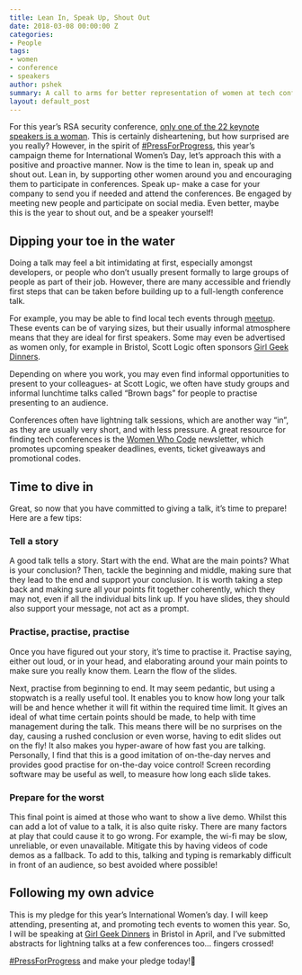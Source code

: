```yaml
---
title: Lean In, Speak Up, Shout Out
date: 2018-03-08 00:00:00 Z
categories:
- People
tags:
- women
- conference
- speakers
author: pshek
summary: A call to arms for better representation of women at tech conferences, followed by some practical tips for first-time speakers.
layout: default_post
---
```


For this year’s RSA security conference, [only one of the 22 keynote speakers is a woman](https://www.theregister.co.uk/2018/03/07/oursa_women_in_infosec_conference/). This is certainly disheartening, but how surprised are you really? However, in the spirit of [#PressForProgress](https://www.internationalwomensday.com/PressforProgress), this year’s campaign theme for International Women’s Day, let’s approach this with a positive and proactive manner. Now is the time to lean in, speak up and shout out. Lean in, by supporting other women around you and encouraging them to participate in conferences. Speak up- make a case for your company to send you if needed and attend the conferences. Be engaged by meeting new people and participate on social media. Even better, maybe this is the year to shout out, and be a speaker yourself!

## Dipping your toe in the water
Doing a talk may feel a bit intimidating at first, especially amongst developers, or people who don’t usually present formally to large groups of people as part of their job. However, there are many accessible and friendly first steps that can be taken before building up to a full-length conference talk.

For example, you may be able to find local tech events through [meetup](https://www.meetup.com/). These events can be of varying sizes, but their usually informal atmosphere means that they are ideal for first speakers. Some may even be advertised as women only, for example in Bristol, Scott Logic often sponsors [Girl Geek Dinners](http://bristol.girlgeekdinners.com/).

Depending on where you work, you may even find informal opportunities to present to your colleagues- at Scott Logic, we often have study groups and informal lunchtime talks called “Brown bags” for people to practise presenting to an audience.

Conferences often have lightning talk sessions, which are another way “in”, as they are usually very short, and with less pressure. A great resource for finding tech conferences is the [Women Who Code](https://www.womenwhocode.com) newsletter, which promotes upcoming speaker deadlines, events, ticket giveaways and promotional codes.

## Time to dive in
Great, so now that you have committed to giving a talk, it’s time to prepare! Here are a few tips:

### Tell a story
A good talk tells a story. Start with the end. What are the main points? What is your conclusion? Then, tackle the beginning and middle, making sure that they lead to the end and support your conclusion. It is worth taking a step back and making sure all your points fit together coherently, which they may not, even if all the individual bits link up. If you have slides, they should also support your message, not act as a prompt.

### Practise, practise, practise
Once you have figured out your story, it’s time to practise it. Practise saying, either out loud, or in your head, and elaborating around your main points to make sure you really know them. Learn the flow of the slides.

Next, practise from beginning to end. It may seem pedantic, but using a stopwatch is a really useful tool. It enables you to know how long your talk will be and hence whether it will fit within the required time limit. It gives an ideal of what time certain points should be made, to help with time management during the talk. This means there will be no surprises on the day, causing a rushed conclusion or even worse, having to edit slides out on the fly! It also makes you hyper-aware of how fast you are talking. Personally, I find that this is a good imitation of on-the-day nerves and provides good practise for on-the-day voice control! Screen recording software may be useful as well, to measure how long each slide takes.

### Prepare for the worst
This final point is aimed at those who want to show a live demo. Whilst this can add a lot of value to a talk, it is also quite risky. There are many factors at play that could cause it to go wrong. For example, the wi-fi may be slow, unreliable, or even unavailable. Mitigate this by having videos of code demos as a fallback. To add to this, talking and typing is remarkably difficult in front of an audience, so best avoided where possible!

## Following my own advice
This is my pledge for this year’s International Women’s day. I will keep attending, presenting at, and promoting tech events to women this year. So, I will be speaking at [Girl Geek Dinners](https://www.meetup.com/Bristol-Girl-Geek-Dinners/) in Bristol in April, and I’ve submitted abstracts for lightning talks at a few conferences too… fingers crossed!

[#PressForProgress](https://www.internationalwomensday.com/PressforProgress) and make your pledge today!
